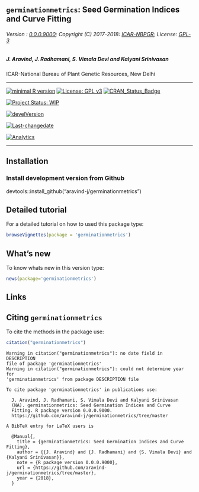 
## `germinationmetrics`: Seed Germination Indices and Curve Fitting

###### Version : [0.0.0.9000](https://aravind-j.github.io/germinationmetrics/articles/Introduction.html#version-history); Copyright (C) 2017-2018: [ICAR-NBPGR](http://www.nbpgr.ernet.in/); License: [GPL-3](https://www.r-project.org/Licenses/)

##### *J. Aravind, J. Radhamani, S. Vimala Devi and Kalyani Srinivasan*

ICAR-National Bureau of Plant Genetic Resources, New Delhi

-----

[![minimal R
version](https://img.shields.io/badge/R%3E%3D-3.0.2-6666ff.svg)](https://cran.r-project.org/)
[![License: GPL
v3](https://img.shields.io/badge/License-GPL%20v3-blue.svg)](https://www.gnu.org/licenses/gpl-3.0)
[![CRAN\_Status\_Badge](https://www.r-pkg.org/badges/version-last-release/germinationmetrics)](https://cran.r-project.org/package=germinationmetrics)
<!-- [![rstudio mirror downloads](https://cranlogs.r-pkg.org/badges/grand-total/germinationmetrics?color=green)](https://CRAN.R-project.org/package=germinationmetrics) -->
[![Project Status:
WIP](http://www.repostatus.org/badges/latest/wip.svg)](http://www.repostatus.org/#wip)
<!-- [![packageversion](https://img.shields.io/badge/Package%20version-0.2.3.3-orange.svg)](https://github.com/aravind-j/germinationmetrics) -->
[![develVersion](https://img.shields.io/badge/devel%20version-0.2.3.3-orange.svg)](https://github.com/aravind-j/germinationmetrics)
<!-- [![GitHub Download Count](https://github-basic-badges.herokuapp.com/downloads/kennedyoliveira/github-basic-badges/total.svg)] -->
[![Last-changedate](https://img.shields.io/badge/last%20change-2018--03--22-yellowgreen.svg)](/commits/master)
<!-- [![Rdoc](http://www.rdocumentation.org/badges/version/germinationmetrics)](http://www.rdocumentation.org/packages/germinationmetrics) -->
<!-- [![Zenodo DOI](https://zenodo.org/badge/DOI/10.5281/zenodo.841963.svg)](https://doi.org/10.5281/zenodo.841963) -->
[![Analytics](https://pro-pulsar-193905.appspot.com/UA-116205606-2/welcome-page)](https://github.com/aravind-j/google-analytics-beacon)

-----

## Installation

### Install development version from Github

devtools::install\_github(“aravind-j/germinationmetrics”)

## Detailed tutorial

For a detailed tutorial on how to used this package type:

``` r
browseVignettes(package = 'germinationmetrics')
```

## What’s new

To know whats new in this version type:

``` r
news(package='germinationmetrics')
```

## Links

## Citing `germinationmetrics`

To cite the methods in the package
    use:

``` r
citation("germinationmetrics")
```

    Warning in citation("germinationmetrics"): no date field in DESCRIPTION
    file of package 'germinationmetrics'
    Warning in citation("germinationmetrics"): could not determine year for
    'germinationmetrics' from package DESCRIPTION file
    
    To cite package 'germinationmetrics' in publications use:
    
      J. Aravind, J. Radhamani, S. Vimala Devi and Kalyani Srinivasan
      (NA). germinationmetrics: Seed Germination Indices and Curve
      Fitting. R package version 0.0.0.9000.
      https://github.com/aravind-j/germinationmetrics/tree/master
    
    A BibTeX entry for LaTeX users is
    
      @Manual{,
        title = {germinationmetrics: Seed Germination Indices and Curve Fitting},
        author = {{J. Aravind} and {J. Radhamani} and {S. Vimala Devi} and {Kalyani Srinivasan}},
        note = {R package version 0.0.0.9000},
        url = {https://github.com/aravind-j/germinationmetrics/tree/master},
        year = {2018},
      }

